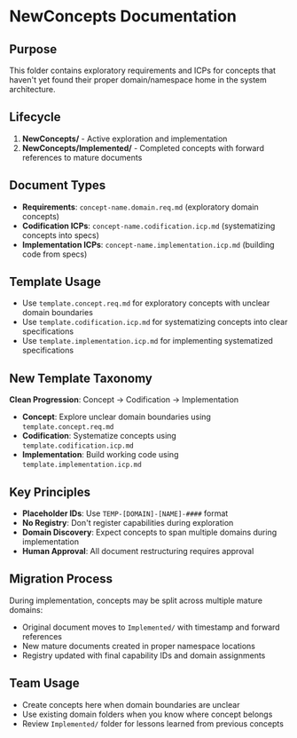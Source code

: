 # NewConcepts Documentation

## Purpose
This folder contains exploratory requirements and ICPs for concepts that haven't yet found their proper domain/namespace home in the system architecture.

## Lifecycle
1. **NewConcepts/** - Active exploration and implementation
2. **NewConcepts/Implemented/** - Completed concepts with forward references to mature documents

## Document Types
- **Requirements**: `concept-name.domain.req.md` (exploratory domain concepts)
- **Codification ICPs**: `concept-name.codification.icp.md` (systematizing concepts into specs)
- **Implementation ICPs**: `concept-name.implementation.icp.md` (building code from specs)

## Template Usage
- Use `template.concept.req.md` for exploratory concepts with unclear domain boundaries
- Use `template.codification.icp.md` for systematizing concepts into clear specifications
- Use `template.implementation.icp.md` for implementing systematized specifications

## New Template Taxonomy
**Clean Progression**: Concept → Codification → Implementation
- **Concept**: Explore unclear domain boundaries using `template.concept.req.md`
- **Codification**: Systematize concepts using `template.codification.icp.md` 
- **Implementation**: Build working code using `template.implementation.icp.md`

## Key Principles
- **Placeholder IDs**: Use `TEMP-[DOMAIN]-[NAME]-####` format
- **No Registry**: Don't register capabilities during exploration
- **Domain Discovery**: Expect concepts to span multiple domains during implementation
- **Human Approval**: All document restructuring requires approval

## Migration Process
During implementation, concepts may be split across multiple mature domains:
- Original document moves to `Implemented/` with timestamp and forward references
- New mature documents created in proper namespace locations
- Registry updated with final capability IDs and domain assignments

## Team Usage
- Create concepts here when domain boundaries are unclear
- Use existing domain folders when you know where concept belongs
- Review `Implemented/` folder for lessons learned from previous concepts